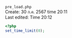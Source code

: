 `pre_load.php`<br>
Create: 30 ก.ค. 2567 time 20:11<br>
Last edited: Time 20:12<br>

```php
<?php
set_time_limit(0);

```
